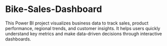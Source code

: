# Bike-Sales-Dashboard
This Power BI project visualizes business data to track sales, product performance, regional trends, and customer insights. It helps users quickly understand key metrics and make data-driven decisions through interactive dashboards.
